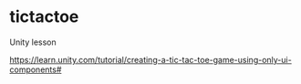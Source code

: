 # tictactoe
Unity lesson 

https://learn.unity.com/tutorial/creating-a-tic-tac-toe-game-using-only-ui-components#

